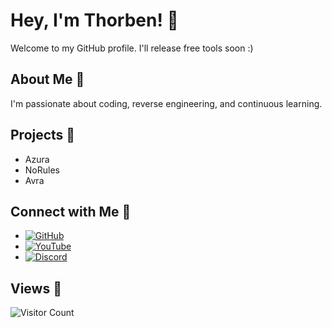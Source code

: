 # Hey, I'm Thorben! 👋

Welcome to my GitHub profile. I'll release free tools soon :)

## About Me 🌟

I'm passionate about coding, reverse engineering, and continuous learning.

## Projects 🚀

- Azura 
- NoRules 
- Avra

## Connect with Me 🔗

- [![GitHub](https://img.shields.io/badge/-GitHub-181717?style=flat-square&logo=github&logoColor=white)](https://github.com/thorbn)
- [![YouTube](https://img.shields.io/badge/-YouTube-FF0000?style=flat-square&logo=youtube&logoColor=white)](https://www.youtube.com/c/thorbn)
- [![Discord](https://img.shields.io/badge/-Discord-7289DA?style=flat-square&logo=discord&logoColor=white)](https://discord.gg/Gzn7ENxdxU)

## Views 👀

![Visitor Count](https://visitor-badge.laobi.icu/badge?page_id=thorbn.thorbn)
